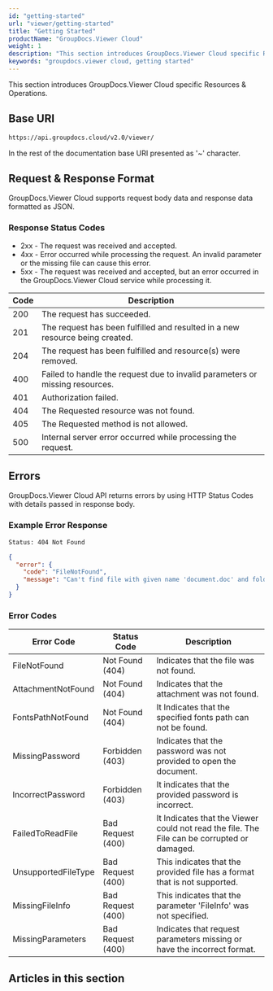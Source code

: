 ```yaml
---
id: "getting-started"
url: "viewer/getting-started"
title: "Getting Started"
productName: "GroupDocs.Viewer Cloud"
weight: 1
description: "This section introduces GroupDocs.Viewer Cloud specific Resources & Operations."
keywords: "groupdocs.viewer cloud, getting started"
---
```


This section introduces GroupDocs.Viewer Cloud specific Resources & Operations.

## Base URI

```html
https://api.groupdocs.cloud/v2.0/viewer/
```

In the rest of the documentation base URI presented as '~' character.

## Request & Response Format

GroupDocs.Viewer Cloud supports request body data and response data formatted as JSON.

### Response Status Codes

* 2xx - The request was received and accepted.
* 4xx - Error occurred while processing the request. An invalid parameter or the missing file can cause this error.
* 5xx - The request was received and accepted, but an error occurred in the GroupDocs.Viewer Cloud service while processing it.

|Code|Description
|---|---
|200|The request has succeeded.
|201|The request has been fulfilled and resulted in a new resource being created.
|204|The request has been fulfilled and resource(s) were removed.
|400|Failed to handle the request due to invalid parameters or missing resources.
|401|Authorization failed.
|404|The Requested resource was not found.
|405|The Requested method is not allowed.
|500|Internal server error occurred while processing the request.

## Errors

GroupDocs.Viewer Cloud API returns errors by using HTTP Status Codes with details passed in response body.

### Example Error Response

```html
Status: 404 Not Found
```

```json
{
  "error": {
    "code": "FileNotFound",
    "message": "Can't find file with given name 'document.doc' and folder 'My Documents'."
  }
}
```

### Error Codes

|Error Code|Status Code|Description
|---|---|---
|FileNotFound|Not Found (404) |Indicates that the file was not found.
|AttachmentNotFound |Not Found (404) |Indicates that the attachment was not found.
|FontsPathNotFound|Not Found (404) |It Indicates that the specified fonts path can not be found.
|MissingPassword |Forbidden (403)|Indicates that the password was not provided to open the document.
|IncorrectPassword|Forbidden (403) |It indicates that the provided password is incorrect.
|FailedToReadFile |Bad Request (400) |It Indicates that the Viewer could not read the file. The File can be corrupted or damaged.
|UnsupportedFileType |Bad Request (400) |This indicates that the provided file has a format that is not supported.
|MissingFileInfo|Bad Request (400) |This indicates that the parameter 'FileInfo' was not specified.
|MissingParameters|Bad Request (400)|Indicates that request parameters missing or have the incorrect format.

## Articles in this section
